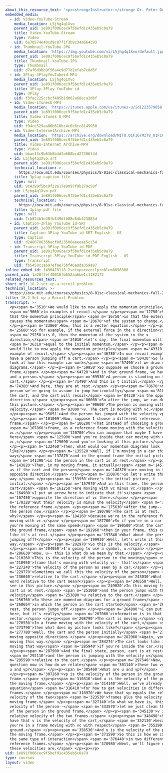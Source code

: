 ```yaml
---
about_this_resource_text: '<p><strong>Instructor:</strong> Dr. Peter Dourmashkin</p>'
embedded_media:
  - id: Video-YouTube-Stream
    media_location: L5jhg4q1Xvo
    parent_uid: 1e891f006cec9f5befd1c435eb5c0a79
    title: Video-YouTube-Stream
    type: Video
    uid: 6e70574e48cd9c87f1f3b9c34a664c93
  - id: Thumbnail-YouTube-JPG
    media_location: 'https://img.youtube.com/vi/L5jhg4q1Xvo/default.jpg'
    parent_uid: 1e891f006cec9f5befd1c435eb5c0a79
    title: Thumbnail-YouTube-JPG
    type: Thumbnail
    uid: d7af6d9bb9f56a4c9d77d2efab7c8d6f
  - id: 3Play-3PlayYouTubeid-MP4
    media_location: L5jhg4q1Xvo
    parent_uid: 1e891f006cec9f5befd1c435eb5c0a79
    title: 3Play-3Play YouTube id
    type: 3Play
    uid: f3fac225ccbcf405b1d062a68eca2d6f
  - id: Video-iTunesU-MP4
    media_location: 'https://itunes.apple.com/us/itunes-u/id1223579658'
    parent_uid: 1e891f006cec9f5befd1c435eb5c0a79
    title: Video-iTunes U-MP4
    type: Video
    uid: f94ce529aa86b610bc4c0c6cc8149950
  - id: Video-InternetArchive-MP4
    media_location: 'https://archive.org/download/MIT8.01F16/MIT8_01F16_L18v02_360p.mp4'
    parent_uid: 1e891f006cec9f5befd1c435eb5c0a79
    title: Video-Internet Archive-MP4
    type: Video
    uid: bbae13c9b63b8b4d2e608bcd27306f4d
  - id: L5jhg4q1Xvo.srt
    parent_uid: 1e891f006cec9f5befd1c435eb5c0a79
    technical_location: >-
      https://ocw.mit.edu/courses/physics/8-01sc-classical-mechanics-fall-2016/week-6-continuous-mass-transfer/18.2-set-up-a-recoil-problem/18.2-set-up-a-recoil-problem/L5jhg4q1Xvo.srt
    title: 3play caption file
    type: null
    uid: 9c4399f5bc9f22617e9097f8b279c58f
  - id: L5jhg4q1Xvo.pdf
    parent_uid: 1e891f006cec9f5befd1c435eb5c0a79
    technical_location: >-
      https://ocw.mit.edu/courses/physics/8-01sc-classical-mechanics-fall-2016/week-6-continuous-mass-transfer/18.2-set-up-a-recoil-problem/18.2-set-up-a-recoil-problem/L5jhg4q1Xvo.pdf
    title: 3play pdf file
    type: null
    uid: 7cb824b3e48fb549dfb88e8db423883d
  - id: Caption-3Play YouTube id-SRT
    parent_uid: 1e891f006cec9f5befd1c435eb5c0a79
    title: Caption-3Play YouTube id-SRT-English - US
    type: Caption
    uid: d248078635bacf0d23506aaeeae5c154
  - id: Transcript-3Play YouTube id-PDF
    parent_uid: 1e891f006cec9f5befd1c435eb5c0a79
    title: Transcript-3Play YouTube id-PDF-English - US
    type: Transcript
    uid: fb5450c1a607efae75bf46a9da359a97
inline_embed_id: 1490478118.2setuparecoilproblem8096300
parent_uid: 1a28f7ef40010fb652aa6be1c1182172
related_resources_text: ''
short_url: 18.2-set-up-a-recoil-problem
technical_location: >-
  https://ocw.mit.edu/courses/physics/8-01sc-classical-mechanics-fall-2016/week-6-continuous-mass-transfer/18.2-set-up-a-recoil-problem/18.2-set-up-a-recoil-problem
title: 18.2 Set up a Recoil Problem
transcript: >-
  <p><span m='3510'>We would like to now apply the momentum principle</span>
  <span m='9660'>to examples of recoil.</span> </p><p><span m='12750'>So recall
  that the momentum principle</span> <span m='16750'>is that the external force
  causes the momentum</span> <span m='20670'>of the system to change.</span>
  </p><p><span m='23860'>Now, this is a vector equation.</span> </p><p><span
  m='25680'>So for example, if the external force in the x direction</span>
  <span m='29250'>is 0, then the momentum of the system in the x
  direction,</span> <span m='34010'>let's say, the final momentum will be</span>
  <span m='36310'>equal to the initial momentum.</span> </p><p><span m='40780'>I
  would like to now apply the momentum principle</span> <span m='43310'>to an
  example of recoil.</span> </p><p><span m='46780'>In our recoil example, we
  have a person jumping off a cart.</span> </p><p><span m='50430'>So let's just
  look at how this example can work</span> <span m='57490'>if we draw momentum
  diagrams.</span> </p><p><span m='59950'>So suppose we choose a ground
  frame.</span> </p><p><span m='64720'>And in that ground frame, we have a cart
  and a person.</span> </p><p><span m='69530'>A person is standing on the
  cart.</span> </p><p><span m='71490'>And this is t initial.</span> </p><p><span
  m='74380'>And here, they are at rest.</span> </p><p><span m='78670'>Now, the
  person we're going to assume to jump horizontally</span> <span m='81860'>off
  the cart, and the cart will recoil</span> <span m='84330'>in the opposite
  direction.</span> </p><p><span m='86000'>So after the jump, we can describe
  this picture.</span> </p><p><span m='90600'>The person is moving with the
  velocity,</span> <span m='93000'>v. The cart is moving with vc.</span>
  </p><p><span m='95051'>And the person has jumped with the velocity vp.</span>
  </p><p><span m='101009'>Now, suppose I choose a different reference
  frame.</span> </p><p><span m='106200'>That instead of choosing a ground</span>
  <span m='107860'>frame, as a reference frame moving with the velocity
  vc.</span> </p><p><span m='120700'>You can imagine that maybe I have a car
  here</span> <span m='125900'>and you're inside that car moving with velocity
  vc,</span> <span m='129690'>and you're looking at this picture.</span>
  </p><p><span m='132460'>Then, what would our momentum diagrams look
  like?</span> </p><p><span m='135520'>Well, if I'm moving in a car this
  way</span> <span m='137870'>and in the ground frame the initial picture</span>
  <span m='141390'>is the person in the cart is at rest.</span> </p><p><span
  m='143820'>Then, in my moving frame, it actually</span> <span m='145740'>looks
  as if the cart and the person</span> <span m='148370'>are moving in the
  opposite direction.</span> </p><p><span m='150870'>So let's write that this
  way.</span> </p><p><span m='153950'>Here's the initial picture, t
  initial.</span> </p><p><span m='157970'>And in this frame, the person and the
  cart</span> <span m='161250'>are moving with vc minus vc.</span> </p><p><span
  m='164980'>I put an arrow here to indicate that it's</span> <span
  m='167450'>opposite the direction of vc there.</span> </p><p><span
  m='170320'>But their velocity is minus the velocity</span> <span m='174079'>of
  the reference frame.</span> </p><p><span m='175630'>After the jump-- so here's
  the person now.</span> </p><p><span m='180790'>The cart is at rest,
  why?</span> </p><p><span m='184160'>Because we're in the reference frame
  moving with vc.</span> </p><p><span m='187700'>So if you're in a car and
  you're moving at the same speed</span> <span m='190500'>that the cart has with
  the ground frame,</span> <span m='192960'>then in your frame, this cart looks
  like it's at rest.</span> </p><p><span m='197840'>What about the person
  jumping off?</span> </p><p><span m='199930'>Well, let's write it this
  way.</span> </p><p><span m='202970'>So this is the velocity.</span>
  </p><p><span m='204050'>I'm going to use a symbol, u.</span> </p><p><span
  m='206630'>Now, u-- this is what do we mean by that.</span> </p><p><span
  m='210260'>This is the velocity of the person in the moving</span> <span
  m='218950'>frame that's moving with velocity vc-- that's</span> <span
  m='227240'>the velocity of the person as seen by a car.</span> </p><p><span
  m='229770'>Sometimes we call this the velocity of the person</span> <span
  m='236640'>relative to the cart.</span> </p><p><span m='243030'>What does that
  word relative to the cart mean?</span> </p><p><span m='246550'>Well, you can
  see in this picture.</span> </p><p><span m='249020'>In this moving frame, the
  cart is at rest,</span> <span m='251060'>and the person jumps with the speed u
  velocity</span> <span m='253890'>u relative to the cart.</span> </p><p><span
  m='256760'>So these are momentum diagrams for a ground frame</span> <span
  m='260654'>in which the person in the cart started</span> <span m='262280'>at
  rest, the person jumps off.</span> </p><p><span m='264800'>I can put an arrow
  here, but it's really</span> <span m='267060'>information is in that
  vector.</span> </p><p><span m='268790'>The cart is moving.</span> </p><p><span
  m='270550'>In a frame moving with the velocity of the cart,</span> <span
  m='273790'>then what does my picture looks like?</span> </p><p><span
  m='277780'>Well, the cart and the person initially</span> <span m='279550'>are
  moving opposite directions.</span> </p><p><span m='282960'>Again, you're
  moving this way.</span> </p><p><span m='284274'>The cart looks like it's
  moving that way</span> <span m='285940'>if you're inside the car.</span>
  </p><p><span m='287900'>And the final state, person, cart is at rest</span>
  <span m='292110'>and the person is jumping with the velocity u</span> <span
  m='295590'>relative to the cart.</span> </p><p><span m='297540'>Now, our
  question now is how do we relate</span> <span m='301140'>these two velocities,
  u and vp?</span> </p><p><span m='305460'>What are u and vp?</span>
  </p><p><span m='307260'>vp is the velocity of the person in the ground
  frame.</span> </p><p><span m='310310'>And u is the velocity of the person in
  the moving frame.</span> </p><p><span m='314140'>Well, we've already seen our
  equation</span> <span m='316410'>for how to get velocities in different
  frames.</span> </p><p><span m='318970'>We have that vp equals the relative
  velocity of the two</span> <span m='323530'>frames plus the velocity in the
  moving frame.</span> </p><p><span m='327140'>So what we have is, this is the
  velocity of the person--</span> <span m='333570'>let me just clean that up--
  of the person in the ground frame.</span> </p><p><span m='345130'>v is the
  relative velocity of the two frames.</span> </p><p><span m='348490'>So here we
  have that v is the velocity of the cart,</span> <span m='352130'>because
  you're in a frame moving with vc with respect</span> <span m='355290'>to the
  ground.</span> </p><p><span m='356530'>And u is the velocity of the person in
  the moving frame.</span> </p><p><span m='371590'>So this is how we can show
  the same type of interaction</span> <span m='376440'>in two different
  reference frames.</span> </p><p><span m='378980'>Next, we'll figure out what
  these velocities are.</span> </p><p></p>
uid: 1e891f006cec9f5befd1c435eb5c0a79
type: courses
layout: video
---
```

